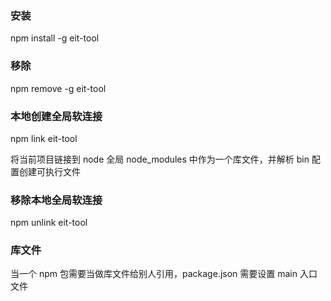 <!--
 * @Descripttion: Do
 * @Author: 姜帅帅
 * @LastEditTime: 2021-05-16 21:07:34
-->

### 安装

npm install -g eit-tool

### 移除

npm remove -g eit-tool

### 本地创建全局软连接

npm link eit-tool

将当前项目链接到 node 全局 node_modules 中作为一个库文件，并解析 bin 配置创建可执行文件

### 移除本地全局软连接

npm unlink eit-tool

### 库文件

当一个 npm 包需要当做库文件给别人引用，package.json 需要设置 main 入口文件
